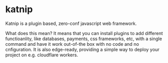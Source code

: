 # katnip

Katnip is a plugin based, zero-conf javascript web framework.

What does this mean? It means that you can install plugins to add different functioanlity, like databases,
payments, css frameworks, etc, with a single command and have it work out-of-the box with no code and no
cnfiguration. It is also edge-ready, providing a simple way to deploy your project on e.g. cloudflare workers.
